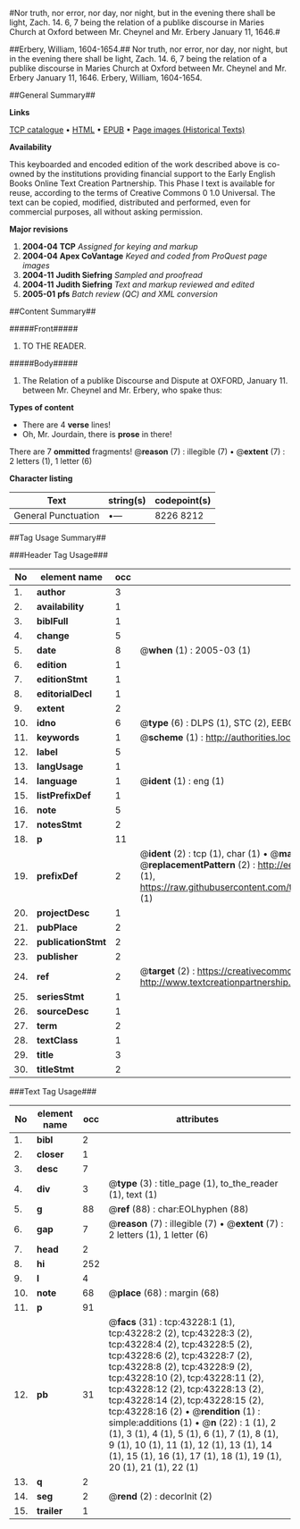 #Nor truth, nor error, nor day, nor night, but in the evening there shall be light, Zach. 14. 6, 7 being the relation of a publike discourse in Maries Church at Oxford between Mr. Cheynel and Mr. Erbery January 11, 1646.#

##Erbery, William, 1604-1654.##
Nor truth, nor error, nor day, nor night, but in the evening there shall be light, Zach. 14. 6, 7 being the relation of a publike discourse in Maries Church at Oxford between Mr. Cheynel and Mr. Erbery January 11, 1646.
Erbery, William, 1604-1654.

##General Summary##

**Links**

[TCP catalogue](http://www.ota.ox.ac.uk/tcp/)  • 
[HTML](http://tei.it.ox.ac.uk/tcp/Texts-HTML/free/A38/A38580.html)  • 
[EPUB](http://tei.it.ox.ac.uk/tcp/Texts-EPUB/free/A38/A38580.epub) • 
[Page images (Historical Texts)](https://data.historicaltexts.jisc.ac.uk/view?pubId=eebo-09475518e&pageId=eebo-09475518e-43228-1)

**Availability**

This keyboarded and encoded edition of the
	       work described above is co-owned by the institutions
	       providing financial support to the Early English Books
	       Online Text Creation Partnership. This Phase I text is
	       available for reuse, according to the terms of Creative
	       Commons 0 1.0 Universal. The text can be copied,
	       modified, distributed and performed, even for
	       commercial purposes, all without asking permission.

**Major revisions**

1. __2004-04__ __TCP__ *Assigned for keying and markup*
1. __2004-04__ __Apex CoVantage__ *Keyed and coded from ProQuest page images*
1. __2004-11__ __Judith Siefring__ *Sampled and proofread*
1. __2004-11__ __Judith Siefring__ *Text and markup reviewed and edited*
1. __2005-01__ __pfs__ *Batch review (QC) and XML conversion*

##Content Summary##

#####Front#####

1. TO THE READER.

#####Body#####

1. The Relation of a publike Discourse and Dispute at OXFORD, January 11. between Mr. Cheynel and Mr. Erbery, who spake thus:

**Types of content**

  * There are 4 **verse** lines!
  * Oh, Mr. Jourdain, there is **prose** in there!

There are 7 **ommitted** fragments! 
 @__reason__ (7) : illegible (7)  •  @__extent__ (7) : 2 letters (1), 1 letter (6)

**Character listing**


|Text|string(s)|codepoint(s)|
|---|---|---|
|General Punctuation|•—|8226 8212|

##Tag Usage Summary##

###Header Tag Usage###

|No|element name|occ|attributes|
|---|---|---|---|
|1.|__author__|3||
|2.|__availability__|1||
|3.|__biblFull__|1||
|4.|__change__|5||
|5.|__date__|8| @__when__ (1) : 2005-03 (1)|
|6.|__edition__|1||
|7.|__editionStmt__|1||
|8.|__editorialDecl__|1||
|9.|__extent__|2||
|10.|__idno__|6| @__type__ (6) : DLPS (1), STC (2), EEBO-CITATION (1), OCLC (1), VID (1)|
|11.|__keywords__|1| @__scheme__ (1) : http://authorities.loc.gov/ (1)|
|12.|__label__|5||
|13.|__langUsage__|1||
|14.|__language__|1| @__ident__ (1) : eng (1)|
|15.|__listPrefixDef__|1||
|16.|__note__|5||
|17.|__notesStmt__|2||
|18.|__p__|11||
|19.|__prefixDef__|2| @__ident__ (2) : tcp (1), char (1)  •  @__matchPattern__ (2) : ([0-9\-]+):([0-9IVX]+) (1), (.+) (1)  •  @__replacementPattern__ (2) : http://eebo.chadwyck.com/downloadtiff?vid=$1&page=$2 (1), https://raw.githubusercontent.com/textcreationpartnership/Texts/master/tcpchars.xml#$1 (1)|
|20.|__projectDesc__|1||
|21.|__pubPlace__|2||
|22.|__publicationStmt__|2||
|23.|__publisher__|2||
|24.|__ref__|2| @__target__ (2) : https://creativecommons.org/publicdomain/zero/1.0/ (1), http://www.textcreationpartnership.org/docs/. (1)|
|25.|__seriesStmt__|1||
|26.|__sourceDesc__|1||
|27.|__term__|2||
|28.|__textClass__|1||
|29.|__title__|3||
|30.|__titleStmt__|2||


###Text Tag Usage###

|No|element name|occ|attributes|
|---|---|---|---|
|1.|__bibl__|2||
|2.|__closer__|1||
|3.|__desc__|7||
|4.|__div__|3| @__type__ (3) : title_page (1), to_the_reader (1), text (1)|
|5.|__g__|88| @__ref__ (88) : char:EOLhyphen (88)|
|6.|__gap__|7| @__reason__ (7) : illegible (7)  •  @__extent__ (7) : 2 letters (1), 1 letter (6)|
|7.|__head__|2||
|8.|__hi__|252||
|9.|__l__|4||
|10.|__note__|68| @__place__ (68) : margin (68)|
|11.|__p__|91||
|12.|__pb__|31| @__facs__ (31) : tcp:43228:1 (1), tcp:43228:2 (2), tcp:43228:3 (2), tcp:43228:4 (2), tcp:43228:5 (2), tcp:43228:6 (2), tcp:43228:7 (2), tcp:43228:8 (2), tcp:43228:9 (2), tcp:43228:10 (2), tcp:43228:11 (2), tcp:43228:12 (2), tcp:43228:13 (2), tcp:43228:14 (2), tcp:43228:15 (2), tcp:43228:16 (2)  •  @__rendition__ (1) : simple:additions (1)  •  @__n__ (22) : 1 (1), 2 (1), 3 (1), 4 (1), 5 (1), 6 (1), 7 (1), 8 (1), 9 (1), 10 (1), 11 (1), 12 (1), 13 (1), 14 (1), 15 (1), 16 (1), 17 (1), 18 (1), 19 (1), 20 (1), 21 (1), 22 (1)|
|13.|__q__|2||
|14.|__seg__|2| @__rend__ (2) : decorInit (2)|
|15.|__trailer__|1||
